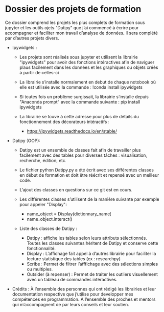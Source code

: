 # Dossier des projets de formation

Ce dossier comprend les projets les plus complets de formation sous jupyter et les outils ojets "Datipy" que j’ai commencé à écrire pour accompagner et faciliter mon travail d’analyse de données. Il sera complété par d’autres projets divers.

- Ipywidgets :

  - Les projets sont réalisés sous jupyter et utilisent la librairie "ipywidgets" pour avoir des fonctions intéractives afin de naviguer plaus facilement dans les données et les graphiques ou objets créés à partir de celles-ci

  - La librairie s’installe normalement en debut de chaque notobook où elle est utilisée avec la commande : !conda install ipywidgets
  - Si toutes fois un problème surgissait, la librairie s’installe depuis "Anaconda prompt" avec la commande suivante : pip install ipywidgets

  - La librairie se touve à cette adresse pour plus de détails du fonctionnement des décorateurs intéractifs : 
    - https://ipywidgets.readthedocs.io/en/stable/
 
- Datipy (OOP):

  - Datipy est un ensemble de classes fait afin de travailler plus facilement avec des tables pour diverses tâches : visualisation, recherche, édition, etc.
  - Le fichier python Datipy.py a été écrit avec ses différentes classes en début de formation et doit être réécrit et repensé avec un meilleur code.
  - L’ajout des classes en questions sur ce git est en cours.
  
  - Les différentes classes s’utilisent de la manière suivante par exemple pour appeler "Display":
    - name_object = Display(dictionnary_name)
    - name_object.interact()
    
  - Liste des classes de Datipy :
    - Datipy : affiche les tables selon leurs attributs sélectionnés. Toutes les classes suivantes héritent de Datipy et conserve cette fonctionnalité.
    - Display : L’affichage fait appel à d’autres librairie pour faciliter la lecture statistique des tables (ex : researchpy)
    - Scribe : Permet de filtrer l’afffichage avec des sélections simples ou multiples.
    - Outsider (à repenser) : Permet de traiter les outliers visuellement avec un tableau de commandes intéractives.


- Crédits :
  À l’ensemble des personnes qui ont rédigé les librairies et leur documentation respective que j’utilise pour developper mes compétences en programmation.
  À l’ensemble des proches et mentors qui m’accompagnent de par leurs conseils et leur soutien.
